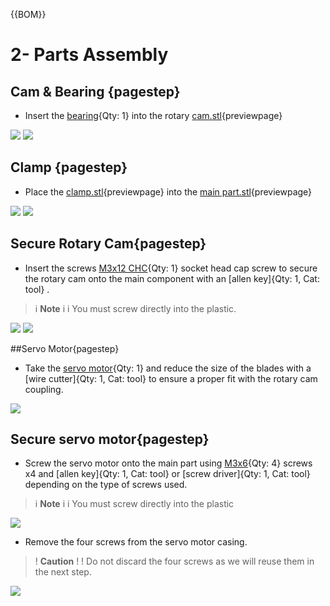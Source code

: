 {{BOM}}

# 2-  Parts Assembly

## Cam & Bearing {pagestep}

* Insert the [bearing](Parts.yaml#Bearing){Qty: 1} into the rotary [cam.stl](3d_models/cam.stl){previewpage} 

<!-- You can drag and drop your images directly here and use this template -->
![](images/parts_assembly/1_bearing_cam.png)
![](images/parts_assembly/2_bearing_cam.jpg)

## Clamp {pagestep}

* Place the  [clamp.stl](3d_models/clamp.stl){previewpage} into the [main part.stl](3d_models/main_part.stl){previewpage}

![](images/parts_assembly/1_linear_cam.jpg)
![](images/parts_assembly/2_linear_cam.jpg)

## Secure Rotary Cam{pagestep}

* Insert the screws [M3x12 CHC](Parts.yaml#M3x12CHC){Qty: 1} socket head cap screw to secure the rotary cam onto the main component with an [allen key]{Qty: 1, Cat: tool} .

>i **Note** 
>i
>i You must screw directly into the plastic.


![](images/parts_assembly/1_screw_cam.jpg)
![](images/parts_assembly/2_screw_cam.jpg)


##Servo Motor{pagestep}
* Take the [servo motor](Parts.yaml#Servo){Qty: 1}  and reduce the size of the blades with a [wire cutter]{Qty: 1, Cat: tool} to ensure a proper fit with the rotary cam coupling.

![](images/parts_assembly/blades_servo.jpg)

## Secure servo motor{pagestep}
* Screw the servo motor onto the main part using [M3x6](Parts.yaml#M3x6){Qty: 4} screws x4 and  [allen key]{Qty: 1, Cat: tool} or  [screw driver]{Qty: 1, Cat: tool} depending on the type of screws used.
>i **Note** 
>i
>i You must screw directly into the plastic

![](images/parts_assembly/servo_on_mPart.jpg)

* Remove the four screws from the servo motor casing.

>! **Caution** 
>!
>! Do not discard the four screws as we will reuse them in the next step.

![](images/parts_assembly/remove_cap_servo.jpg)

